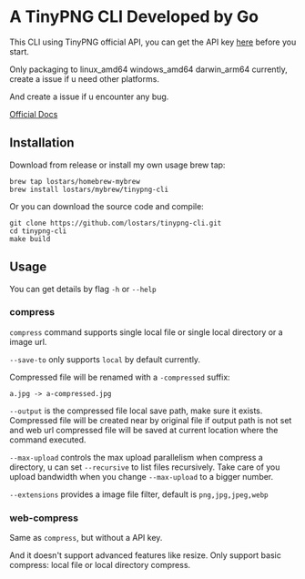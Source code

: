 # A TinyPNG CLI Developed by Go

This CLI using TinyPNG official API, you can get the API key [here](https://tinify.com/developers) before you start.

Only packaging to linux_amd64 windows_amd64 darwin_arm64 currently, create a issue if u need other platforms.

And create a issue if u encounter any bug.

[Official Docs](https://tinypng.com/developers/reference)

## Installation

Download from release or install my own usage brew tap:
```
brew tap lostars/homebrew-mybrew
brew install lostars/mybrew/tinypng-cli
```

Or you can download the source code and compile:
```
git clone https://github.com/lostars/tinypng-cli.git
cd tinypng-cli
make build
```

## Usage

You can get details by flag `-h` or `--help`

### compress

`compress` command supports single local file or single local directory or a image url.

`--save-to` only supports `local` by default currently.

Compressed file will be renamed with a `-compressed` suffix:
```
a.jpg -> a-compressed.jpg
```

`--output` is the compressed file local save path, make sure it exists.
Compressed file will be created near by original file if output path is not set
and web url compressed file will be saved at current location where the command executed.

`--max-upload` controls the max upload parallelism when compress a directory, u can set `--recursive` to list files recursively.
Take care of you upload bandwidth when you change `--max-upload` to a bigger number.

`--extensions` provides a image file filter, default is `png,jpg,jpeg,webp`

### web-compress

Same as `compress`, but without a API key. 

And it doesn't support advanced features like resize.
Only support basic compress: local file or local directory compress.